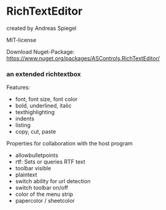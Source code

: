 ﻿# RichTextEditor
created by Andreas Spiegel

MIT-license

Download Nuget-Package: https://www.nuget.org/packages/ASControls.RichTextEditor/

### an extended richtextbox

Features:
- font, font size, font color
- bold, underlined, italic
- texthighlighting
- indents
- listing
- copy, cut, paste

Properties for collaboration with the host program
- allowbulletpoints
- rtf: Sets or queries RTF text
- toolbar visible
- plaintext
- switch ability for url detection
- switch toolbar on/off
- color of the menu strip
- papercolor / sheetcolor
